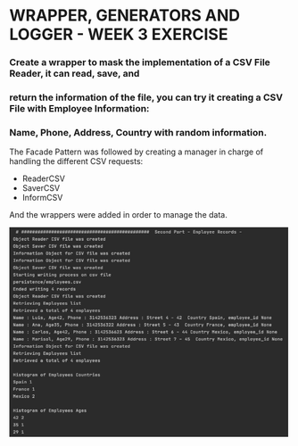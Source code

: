 # WRAPPER, GENERATORS AND LOGGER - WEEK 3 EXERCISE

### Create a wrapper to mask the implementation of a CSV File Reader, it can read, save, and
### return the information of the file, you can try it creating a CSV File with Employee Information:
### Name, Phone, Address, Country with random information.

The Facade Pattern was followed by creating a manager in charge of handling the different CSV requests:
  - ReaderCSV
  - SaverCSV
  - InformCSV

And the wrappers were added in order to manage the data. 

<img src="../images/persistance.png" width="500"/>

 
